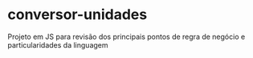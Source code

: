 # conversor-unidades
Projeto em JS para revisão dos principais pontos de regra de negócio e particularidades da linguagem
